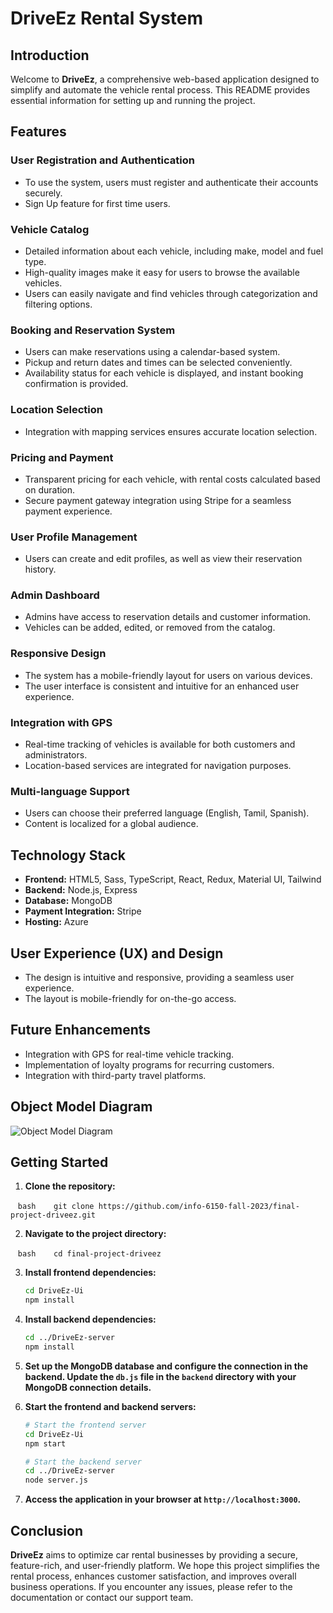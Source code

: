 # DriveEz Rental System



## Introduction



Welcome to **DriveEz**, a comprehensive web-based application designed to simplify and automate the vehicle rental process. This README provides essential information for setting up and running the project.



## Features



### User Registration and Authentication



- To use the system, users must register and authenticate their accounts securely.
- Sign Up feature for first time users.



### Vehicle Catalog



- Detailed information about each vehicle, including make, model and fuel type.
- High-quality images make it easy for users to browse the available vehicles.
- Users can easily navigate and find vehicles through categorization and filtering options.



### Booking and Reservation System



- Users can make reservations using a calendar-based system.
- Pickup and return dates and times can be selected conveniently.
- Availability status for each vehicle is displayed, and instant booking confirmation is provided.



### Location Selection



- Integration with mapping services ensures accurate location selection.



### Pricing and Payment



- Transparent pricing for each vehicle, with rental costs calculated based on duration.
- Secure payment gateway integration using Stripe for a seamless payment experience.



### User Profile Management



- Users can create and edit profiles, as well as view their reservation history.



### Admin Dashboard



- Admins have access to reservation details and customer information.
- Vehicles can be added, edited, or removed from the catalog.



### Responsive Design



- The system has a mobile-friendly layout for users on various devices.
- The user interface is consistent and intuitive for an enhanced user experience.



### Integration with GPS



- Real-time tracking of vehicles is available for both customers and administrators.
- Location-based services are integrated for navigation purposes.



### Multi-language Support



- Users can choose their preferred language (English, Tamil, Spanish).
- Content is localized for a global audience.



## Technology Stack
- **Frontend:** HTML5, Sass, TypeScript, React, Redux, Material UI, Tailwind
- **Backend:** Node.js, Express
- **Database:** MongoDB
- **Payment Integration:** Stripe
- **Hosting:** Azure



## User Experience (UX) and Design



- The design is intuitive and responsive, providing a seamless user experience.
- The layout is mobile-friendly for on-the-go access.



## Future Enhancements



- Integration with GPS for real-time vehicle tracking.
- Implementation of loyalty programs for recurring customers.
- Integration with third-party travel platforms.



## Object Model Diagram



![Object Model Diagram](https://github.com/info-6150-fall-2023/final-project-driveez/assets/145231245/80d5791b-8736-444f-b39c-aa729f618271)



## Getting Started



1. **Clone the repository:**



    ```bash
    git clone https://github.com/info-6150-fall-2023/final-project-driveez.git
    ```



2. **Navigate to the project directory:**



    ```bash
    cd final-project-driveez
    ```



3. **Install frontend dependencies:**

    ```bash
    cd DriveEz-Ui
    npm install
    ```

4. **Install backend dependencies:**

    ```bash
    cd ../DriveEz-server
    npm install
    ```

5. **Set up the MongoDB database and configure the connection in the backend. Update the `db.js` file in the `backend` directory with your MongoDB connection details.**

6. **Start the frontend and backend servers:**

    ```bash
    # Start the frontend server
    cd DriveEz-Ui
    npm start

    # Start the backend server
    cd ../DriveEz-server
    node server.js
    ```

7. **Access the application in your browser at `http://localhost:3000`.**



## Conclusion



**DriveEz** aims to optimize car rental businesses by providing a secure, feature-rich, and user-friendly platform. We hope this project simplifies the rental process, enhances customer satisfaction, and improves overall business operations. If you encounter any issues, please refer to the documentation or contact our support team.
